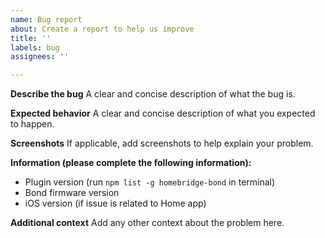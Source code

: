 ```yaml
---
name: Bug report
about: Create a report to help us improve
title: ''
labels: bug
assignees: ''

---
```


**Describe the bug**
A clear and concise description of what the bug is.

**Expected behavior**
A clear and concise description of what you expected to happen.

**Screenshots**
If applicable, add screenshots to help explain your problem.

**Information (please complete the following information):**
 - Plugin version (run `npm list -g homebridge-bond` in terminal)
 - Bond firmware version
 - iOS version (if issue is related to Home app)

**Additional context**
Add any other context about the problem here.
